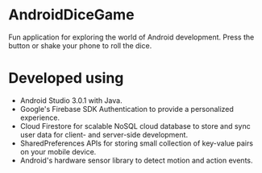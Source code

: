 # AndroidDiceGame
Fun application for exploring the world of Android development. Press the button or shake your phone to roll the dice.

# Developed using
* Android Studio 3.0.1 with Java.
* Google's Firebase SDK Authentication to provide a personalized experience.
* Cloud Firestore for scalable NoSQL cloud database to store and sync user data for client- and server-side development.
* SharedPreferences APIs for storing small collection of key-value pairs on your mobile device.
* Android's hardware sensor library to detect motion and action events.
